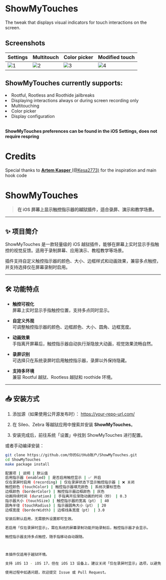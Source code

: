 # ShowMyTouches
The tweak that displays visual indicators for touch interactions on the screen.

## Screenshots

| Settings | Multitouch | Color picker | Modified touch |
|---|---|---|---|
| ![1](https://github.com/user-attachments/assets/017cc79c-98c0-4196-a67a-78e0da6bf411) | ![2](https://github.com/user-attachments/assets/baca36a6-3dac-4f70-8820-ef8b7586284b) | ![3](https://github.com/user-attachments/assets/ddcbac63-b654-4cb2-952b-af21682c31c1) | ![4](https://github.com/user-attachments/assets/46ac42ba-3c08-4775-8aa0-eedf73a02dfe) |

## ShowMyTouches currently supports:
  <li>Rootful, Rootless and Roothide jailbreaks</li>
  <li>Displaying interactions always or during screen recording only</li>
  <li>Multitouching</li>
  <li>Color picker</li>
  <li>Display configuration</li>

<br>

**ShowMyTouches preferences can be found in the iOS Settings, does not require respring**


# Credits
Special thanks to [**Artem Kasper** (@Kesa2773)](https://github.com/Kesa2773) for the inspiration and main hook code


# ShowMyTouches

> **在 iOS 屏幕上显示触控指示器的越狱插件，适合录屏、演示和教学场景。**

---

## ✨ 项目简介

ShowMyTouches 是一款轻量级的 iOS 越狱插件，能够在屏幕上实时显示手指触控的视觉反馈。适用于录制屏幕、应用演示、教程教学等场景。

插件支持自定义触控指示器的颜色、大小、边框样式和动画效果，兼容多点触控，并支持选择仅在屏幕录制时启用。

---

## 🛠 功能特点

- **触控可视化**  
  屏幕上实时显示手指触控位置，支持多点同时显示。
  
- **自定义外观**  
  可调整触控指示器的颜色、边框颜色、大小、圆角、边框宽度。

- **动画效果**  
  手指离开屏幕后，触控指示器自动执行渐隐放大动画，视觉效果流畅自然。

- **录屏识别**  
  可选择只在系统录屏时启用触控指示器，录屏以外保持隐藏。

- **支持多环境**  
  兼容 Rootful 越狱、Rootless 越狱和 roothide 环境。

---

## 📥 安装方式

1. 添加源（如果使用公开源发布时）：
https://your-repo-url.com/

2. 在 Sileo、Zebra 等越狱应用中搜索并安装 **ShowMyTouches**。
3. 安装完成后，前往系统「设置」中找到 ShowMyTouches 进行配置。

或者手动编译安装：
```bash
git clone https://github.com/你的GitHub账户/ShowMyTouches.git
cd ShowMyTouches
make package install

配置项 | 说明 | 默认值
启用指示器 (enabled) | 是否启用触控显示 | ✅ 开启
仅在录屏时启用 (recording) | 仅在录屏状态下显示触控指示器 | ❌ 关闭
触控颜色 (touchColor) | 触控指示器填充颜色 | 系统次要标签色
边框颜色 (borderColor) | 触控指示器边框颜色 | 灰色
动画持续时间 (duration) | 手指离开后渐隐动画的时间（秒） | 0.3
指示器大小 (touchSize) | 触控指示器的宽高（pt） | 40
圆角半径 (touchRadius) | 指示器圆角大小（pt） | 20
边框宽度 (borderWidth) | 边框线条宽度（pt） | 3.0

安装后默认启用，无需额外设置即可生效。

若启用「仅在录屏时显示」，需在系统的屏幕录制功能开始录制后，触控指示器才会显示。

触控指示器支持多点触控，随手指移动自动跟随。



本插件仅适用于越狱环境。

支持 iOS 13 - iOS 17，但在 iOS 13 设备上，建议关闭「仅在录屏时显示」选项，以避免因系统框架差异导致指示器不显示。

使用过程中如遇问题，欢迎提交 Issue 或 Pull Request。
